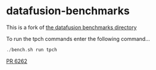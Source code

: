 # datafusion-benchmarks

This is a fork of [the datafusion benchmarks directory](https://github.com/apache/arrow-datafusion/tree/main/benchmarks)

To run the tpch commands enter the following command...

```rust
./bench.sh run tpch
```

[PR 6262](https://github.com/apache/arrow-datafusion/commit/37b2c53f281b9550034e7e69f5acf1ae666a0da7)
